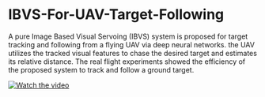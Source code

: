# IBVS-For-UAV-Target-Following
A pure Image Based Visual Servoing (IBVS) system is proposed for target tracking and following from a flying UAV via deep neural networks. the UAV utilizes the tracked visual features to chase the desired target and estimates its relative distance.
The real flight experiments showed the efficiency of the proposed system to track and
follow a ground target.
 
 [![Watch the video](https://i9.ytimg.com/vi/y3x8A7evmuQ/mq1.jpg?sqp=CLCjo-UF&rs=AOn4CLAdy1h4scyf7fPMByHDA5D8p28bXw)](https://www.youtube.com/watch?v=y3x8A7evmuQ)
  

